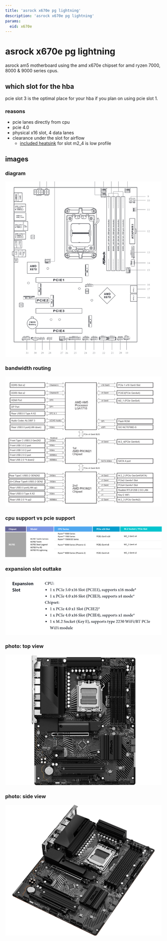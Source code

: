 ```yaml
---
title: 'asrock x670e pg lightning'
description: 'asrock x670e pg lightning'
params:
  eid: x670e
---
```

# asrock x670e pg lightning

asrock am5 motherboard using the amd x670e chipset for amd ryzen 7000, 8000 & 9000 series cpus.

## which slot for the hba
pcie slot 3 is the optimal place for your hba if you plan on using pcie slot 1.

### reasons
* pcie lanes directly from cpu
* pcie 4.0
* physical x16 slot, 4 data lanes
* clearance under the slot for airflow
  * [included heatsink](#photo-side-view) for slot m2_4 is low profile

## images
### diagram
![](x670e-layout.png)
### bandwidth routing
![](x670e-logical.png)
### cpu support vs pcie support
![](x670e-pcie-cpu.png)
### expansion slot outtake
![](x670e-pcie.png)
### photo: top view
![](x670e-photo.png)
### photo: side view
![sideview](x670e-photo3.png)
